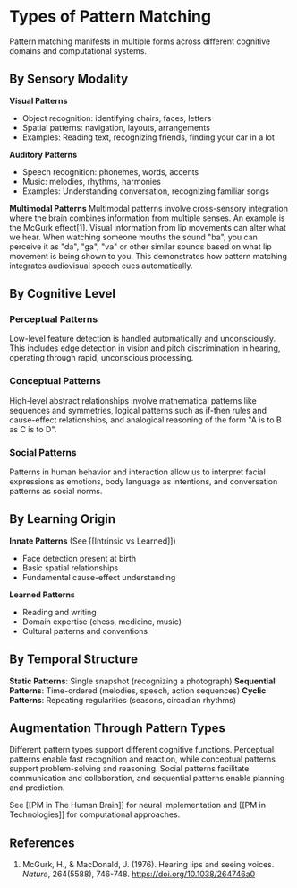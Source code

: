 # Types of Pattern Matching

Pattern matching manifests in multiple forms across different cognitive domains and computational systems.

## By Sensory Modality

**Visual Patterns**
- Object recognition: identifying chairs, faces, letters
- Spatial patterns: navigation, layouts, arrangements
- Examples: Reading text, recognizing friends, finding your car in a lot

**Auditory Patterns**
- Speech recognition: phonemes, words, accents
- Music: melodies, rhythms, harmonies
- Examples: Understanding conversation, recognizing familiar songs

**Multimodal Patterns**
Multimodal patterns involve cross-sensory integration where the brain combines information from multiple senses. An example is the McGurk effect[1]. Visual information from lip movements can alter what we hear. When watching someone mouths the sound "ba", you can perceive it as "da", "ga", "va" or other similar sounds based on what lip movement is being shown to you. This demonstrates how pattern matching integrates audiovisual speech cues automatically.

## By Cognitive Level

### Perceptual Patterns
Low-level feature detection is handled automatically and unconsciously. This includes edge detection in vision and pitch discrimination in hearing, operating through rapid, unconscious processing.

### Conceptual Patterns
High-level abstract relationships involve mathematical patterns like sequences and symmetries, logical patterns such as if-then rules and cause-effect relationships, and analogical reasoning of the form "A is to B as C is to D".

### Social Patterns
Patterns in human behavior and interaction allow us to interpret facial expressions as emotions, body language as intentions, and conversation patterns as social norms.

## By Learning Origin

**Innate Patterns** (See [[Intrinsic vs Learned]])
- Face detection present at birth
- Basic spatial relationships
- Fundamental cause-effect understanding

**Learned Patterns**
- Reading and writing
- Domain expertise (chess, medicine, music)
- Cultural patterns and conventions

## By Temporal Structure

**Static Patterns**: Single snapshot (recognizing a photograph)
**Sequential Patterns**: Time-ordered (melodies, speech, action sequences)
**Cyclic Patterns**: Repeating regularities (seasons, circadian rhythms)

## Augmentation Through Pattern Types

Different pattern types support different cognitive functions. Perceptual patterns enable fast recognition and reaction, while conceptual patterns support problem-solving and reasoning. Social patterns facilitate communication and collaboration, and sequential patterns enable planning and prediction.

See [[PM in The Human Brain]] for neural implementation and [[PM in Technologies]] for computational approaches.

## References
1. McGurk, H., & MacDonald, J. (1976). Hearing lips and seeing voices. _Nature_, 264(5588), 746-748. https://doi.org/10.1038/264746a0